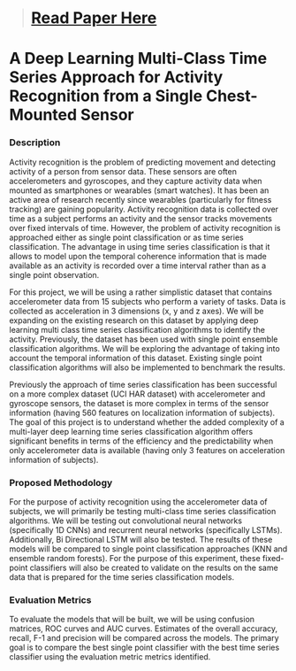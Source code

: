 > # [Read Paper Here](https://www.researchgate.net/publication/366121073_A_Deep_Learning_Multi-Class_Time_Series_Classification_Approach_for_Human_Activity_Recognition?_sg%5B0%5D=Fqcd0GJfkI4SbOwUv75bRAhbVJ_L0M17kSW7PJAIR5F2umpPeDX9pF_pr-iD2mKLfdRAOsO32YeW7_CzdQfm95vtSz9DyVVVulQDSlGY.9lY7lCZmglY_ZEqRIN3Ricq6aEterBoxFJDE_mgunu9SpssFWVOGPGBwGRUuk4BxBTGiaihG4VmNOFWMbacKww)

# A Deep Learning Multi-Class Time Series Approach for Activity Recognition from a Single Chest-Mounted Sensor


### Description

Activity recognition is the problem of predicting movement and detecting activity of a person from sensor data. These sensors are often accelerometers and gyroscopes, and they capture activity data when mounted as smartphones or wearables (smart watches). It has been an active area of research recently since wearables (particularly for fitness tracking) are gaining popularity. Activity recognition data is collected over time as a subject performs an activity and the sensor tracks movements over fixed intervals of time. However, the problem of activity recognition is approached either as single point classification or as time series classification. The advantage in using time series classification is that it allows to model upon the temporal coherence information that is made available as an activity is recorded over a time interval rather than as a single point observation. 

For this project, we will be using a rather simplistic dataset that contains accelerometer data from 15 subjects who perform a variety of tasks. Data is collected as acceleration in 3 dimensions (x, y and z axes). We will be expanding on the existing research on this dataset by applying deep learning multi class time series classification algorithms to identify the activity. Previously, the dataset has been used with single point ensemble classification algorithms. We will be exploring the advantage of taking into account the temporal information of this dataset. Existing single point classification algorithms will also be implemented to benchmark the results. 

Previously the approach of time series classification has been successful on a more complex dataset (UCI HAR dataset) with accelerometer and gyroscope sensors, the dataset is more complex in terms of the sensor information (having 560 features on localization information of subjects). The goal of this project is to understand whether the added complexity of a multi-layer deep learning time series classification algorithm offers significant benefits in terms of the efficiency and the predictability when only accelerometer data is available (having only 3 features on acceleration information of subjects). 


### Proposed Methodology

For the purpose of activity recognition using the accelerometer data of subjects, we will primarily be testing multi-class time series classification algorithms. We will be testing out convolutional neural networks (specifically 1D CNNs) and recurrent neural networks (specifically LSTMs). Additionally, Bi Directional LSTM will also be tested. The results of these models will be compared to single point classification approaches (KNN and ensemble random forests). For the purpose of this experiment, these fixed-point classifiers will also be created to validate on the results on the same data that is prepared for the time series classification models. 

### Evaluation Metrics

To evaluate the models that will be built, we will be using confusion matrices, ROC curves and AUC curves. Estimates of the overall accuracy, recall, F-1 and precision will be compared across the models. The primary goal is to compare the best single point classifier with the best time series classifier using the evaluation metric metrics identified. 



